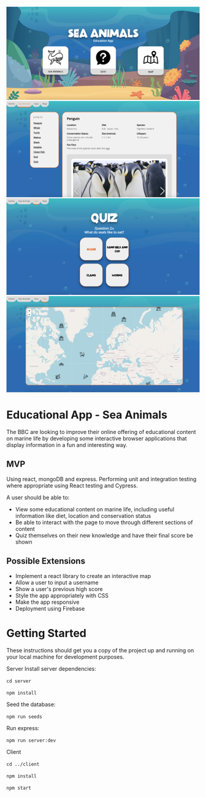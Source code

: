 ![Screenshot](client/src/assets/images/Sealife-pictures/Homepage.png)
![Screenshot](client/src/assets/images/Sealife-pictures/Animals.png)
![Screenshot](client/src/assets/images/Sealife-pictures/Quiz.png)
![Screenshot](client/src/assets/images/Sealife-pictures/Map.png)

# Educational App - Sea Animals
The BBC are looking to improve their online offering of educational content on marine life by developing some interactive browser applications that display information in a fun and interesting way. 

## MVP
Using react, mongoDB and express. Performing unit and integration testing where appropriate using React testing and Cypress. 

A user should be able to:

* View some educational content on marine life, including useful information like diet, location and conservation status 
* Be able to interact with the page to move through different sections of content
* Quiz themselves on their new knowledge and have their final score be shown


## Possible Extensions
* Implement a react library to create an interactive map
* Allow a user to input a username
* Show a user's previous high score
* Style the app appropriately with CSS
* Make the app responsive
* Deployment using Firebase

# Getting Started
These instructions should get you a copy of the project up and running on your local machine for development purposes.

Server
Install server dependencies:

<code>cd server</code>

<code>npm install</code>

Seed the database:

<code>npm run seeds</code>

Run express:

<code>npm run server:dev</code>

Client

<code>cd ../client</code>

<code>npm install</code>

<code>npm start</code>






